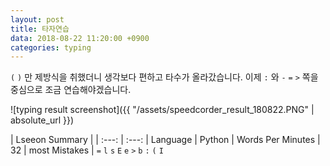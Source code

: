 ```yaml
---
layout: post
title: 타자연습
data: 2018-08-22 11:20:00 +0900
categories: typing
---
```

`(` `)` 만 제방식을 취했더니 생각보다 편하고 타수가 올라갔습니다. 이제 `:` 와 `-` `=` `>` 쪽을 중심으로 조금 연습해야겠습니다.

![typing result screenshot]({{ "/assets/speedcorder_result_180822.PNG" | absolute_url  }})

| Lseeon Summary |
| :---: | :---:
| Language | Python
| Words Per Minutes | 32
| most Mistakes | `=` `l` `s` `E` `e` `>` `b` `:` `(` `I`
